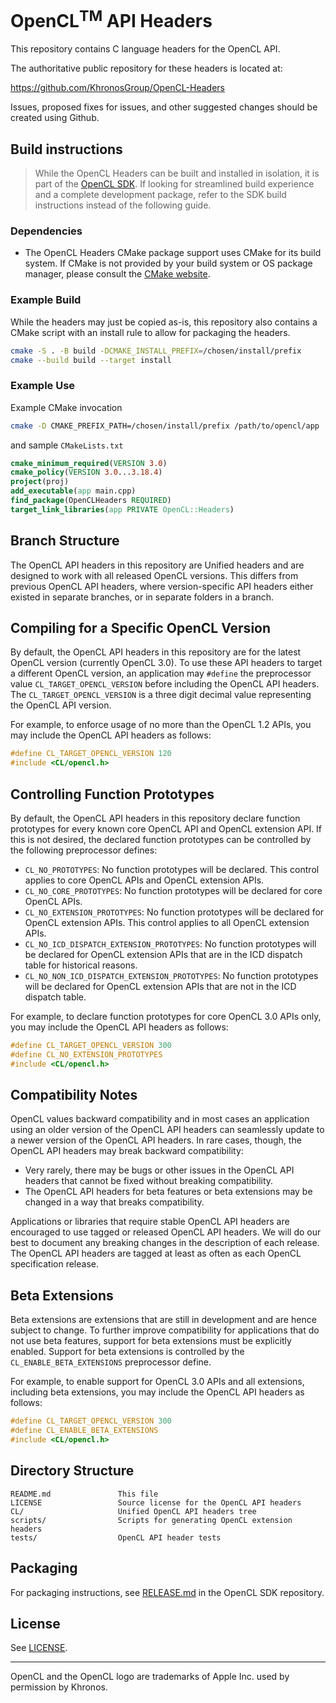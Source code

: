 # OpenCL<sup>TM</sup> API Headers

This repository contains C language headers for the OpenCL API.

The authoritative public repository for these headers is located at:

https://github.com/KhronosGroup/OpenCL-Headers

Issues, proposed fixes for issues, and other suggested changes should be
created using Github.

## Build instructions

> While the OpenCL Headers can be built and installed in isolation, it is part of the [OpenCL SDK](https://github.com/KhronosGroup/OpenCL-SDK). If looking for streamlined build experience and a complete development package, refer to the SDK build instructions instead of the following guide.

### Dependencies

- The OpenCL Headers CMake package support uses CMake for its build system.
If CMake is not provided by your build system or OS package manager, please consult the [CMake website](https://cmake.org).

### Example Build
While the headers may just be copied as-is, this repository also contains a
CMake script with an install rule to allow for packaging the headers.

```bash
cmake -S . -B build -DCMAKE_INSTALL_PREFIX=/chosen/install/prefix
cmake --build build --target install
```
 
### Example Use

Example CMake invocation

```bash
cmake -D CMAKE_PREFIX_PATH=/chosen/install/prefix /path/to/opencl/app 
```

and sample `CMakeLists.txt`

```cmake
cmake_minimum_required(VERSION 3.0)
cmake_policy(VERSION 3.0...3.18.4)
project(proj)
add_executable(app main.cpp)
find_package(OpenCLHeaders REQUIRED)
target_link_libraries(app PRIVATE OpenCL::Headers)
```

## Branch Structure

The OpenCL API headers in this repository are Unified headers and are designed
to work with all released OpenCL versions. This differs from previous OpenCL
API headers, where version-specific API headers either existed in separate
branches, or in separate folders in a branch.

## Compiling for a Specific OpenCL Version

By default, the OpenCL API headers in this repository are for the latest
OpenCL version (currently OpenCL 3.0).  To use these API headers to target
a different OpenCL version, an application may `#define` the preprocessor
value `CL_TARGET_OPENCL_VERSION` before including the OpenCL API headers.
The `CL_TARGET_OPENCL_VERSION` is a three digit decimal value representing
the OpenCL API version.

For example, to enforce usage of no more than the OpenCL 1.2 APIs, you may
include the OpenCL API headers as follows:

```c
#define CL_TARGET_OPENCL_VERSION 120
#include <CL/opencl.h>
```

## Controlling Function Prototypes

By default, the OpenCL API headers in this repository declare function
prototypes for every known core OpenCL API and OpenCL extension API.  If this is
not desired, the declared function prototypes can be controlled by the following
preprocessor defines:

* `CL_NO_PROTOTYPES`: No function prototypes will be declared.  This control
  applies to core OpenCL APIs and OpenCL extension APIs.
* `CL_NO_CORE_PROTOTYPES`: No function prototypes will be declared for core
  OpenCL APIs.  
* `CL_NO_EXTENSION_PROTOTYPES`: No function prototypes will be declared for
  OpenCL extension APIs.  This control applies to all OpenCL extension APIs.
* `CL_NO_ICD_DISPATCH_EXTENSION_PROTOTYPES`: No function prototypes will be
  declared for OpenCL extension APIs that are in the ICD dispatch table for
  historical reasons.
* `CL_NO_NON_ICD_DISPATCH_EXTENSION_PROTOTYPES`: No function prototypes will be
  declared for OpenCL extension APIs that are not in the ICD dispatch table.

For example, to declare function prototypes for core OpenCL 3.0 APIs only, you
may include the OpenCL API headers as follows:

```c
#define CL_TARGET_OPENCL_VERSION 300
#define CL_NO_EXTENSION_PROTOTYPES
#include <CL/opencl.h>
```

## Compatibility Notes

OpenCL values backward compatibility and in most cases an application using an
older version of the OpenCL API headers can seamlessly update to a newer version
of the OpenCL API headers.  In rare cases, though, the OpenCL API headers may
break backward compatibility:

* Very rarely, there may be bugs or other issues in the OpenCL API headers that
  cannot be fixed without breaking compatibility.
* The OpenCL API headers for beta features or beta extensions may
  be changed in a way that breaks compatibility.

Applications or libraries that require stable OpenCL API headers are encouraged
to use tagged or released OpenCL API headers.  We will do our best to document
any breaking changes in the description of each release.  The OpenCL API headers
are tagged at least as often as each OpenCL specification release.

## Beta Extensions

Beta extensions are extensions that are still in development and are
hence subject to change. To further improve compatibility for applications that
do not use beta features, support for beta extensions must be
explicitly enabled.  Support for beta extensions is controlled by the
`CL_ENABLE_BETA_EXTENSIONS` preprocessor define.

For example, to enable support for OpenCL 3.0 APIs and all extensions, including
beta extensions, you may include the OpenCL API headers as follows:

```c
#define CL_TARGET_OPENCL_VERSION 300
#define CL_ENABLE_BETA_EXTENSIONS
#include <CL/opencl.h>
```

## Directory Structure

```
README.md               This file
LICENSE                 Source license for the OpenCL API headers
CL/                     Unified OpenCL API headers tree
scripts/                Scripts for generating OpenCL extension headers
tests/                  OpenCL API header tests
```

## Packaging

For packaging instructions, see [RELEASE.md](https://github.com/KhronosGroup/OpenCL-SDK/blob/main/docs/RELEASE.md)
in the OpenCL SDK repository.

## License

See [LICENSE](LICENSE).

---

OpenCL and the OpenCL logo are trademarks of Apple Inc. used by permission by Khronos.
